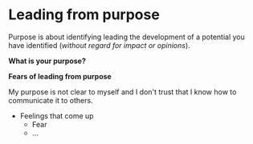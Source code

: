 # Leading from purpose

Purpose is about identifying leading the development of a potential you have identified (_without regard for impact or opinions_). 

**What is your purpose?**

**Fears of leading from purpose**

My purpose is not clear to myself and I don't trust that I know how to communicate it to others.

- Feelings that come up
  - Fear
  - ...